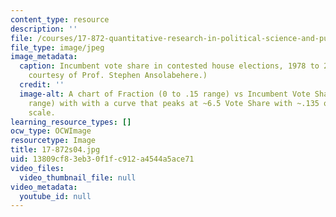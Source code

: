 ```yaml
---
content_type: resource
description: ''
file: /courses/17-872-quantitative-research-in-political-science-and-public-policy-spring-2004/13809cf83eb30f1fc912a4544a5ace71_17-872s04.jpg
file_type: image/jpeg
image_metadata:
  caption: Incumbent vote share in contested house elections, 1978 to 2000. (Image
    courtesy of Prof. Stephen Ansolabehere.)
  credit: ''
  image-alt: A chart of Fraction (0 to .15 range) vs Incumbent Vote Share (.2 to 1
    range) with with a curve that peaks at ~6.5 Vote Share with ~.135 on the Fraction
    scale.
learning_resource_types: []
ocw_type: OCWImage
resourcetype: Image
title: 17-872s04.jpg
uid: 13809cf8-3eb3-0f1f-c912-a4544a5ace71
video_files:
  video_thumbnail_file: null
video_metadata:
  youtube_id: null
---
```

